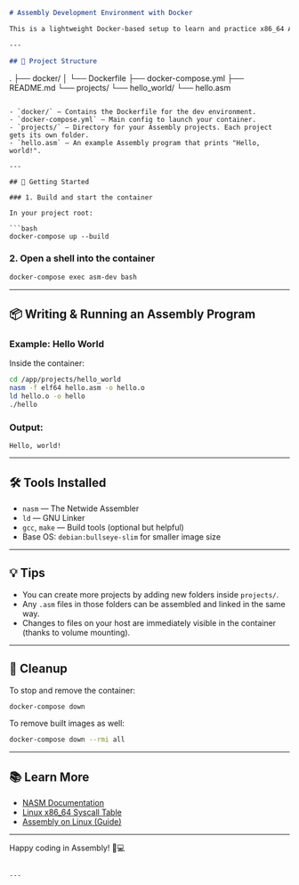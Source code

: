 
```markdown
# Assembly Development Environment with Docker

This is a lightweight Docker-based setup to learn and practice x86_64 Assembly on Linux using NASM and the LD linker.

---

## 📁 Project Structure

```
.
├── docker/
│   └── Dockerfile
├── docker-compose.yml
├── README.md
└── projects/
    └── hello_world/
        └── hello.asm
```

- `docker/` — Contains the Dockerfile for the dev environment.
- `docker-compose.yml` — Main config to launch your container.
- `projects/` — Directory for your Assembly projects. Each project gets its own folder.
- `hello.asm` — An example Assembly program that prints "Hello, world!".

---

## 🚀 Getting Started

### 1. Build and start the container

In your project root:

```bash
docker-compose up --build
```

### 2. Open a shell into the container

```bash
docker-compose exec asm-dev bash
```

---

## 📦 Writing & Running an Assembly Program

### Example: Hello World

Inside the container:

```bash
cd /app/projects/hello_world
nasm -f elf64 hello.asm -o hello.o
ld hello.o -o hello
./hello
```

### Output:

```
Hello, world!
```

---

## 🛠 Tools Installed

- `nasm` — The Netwide Assembler
- `ld` — GNU Linker
- `gcc`, `make` — Build tools (optional but helpful)
- Base OS: `debian:bullseye-slim` for smaller image size

---

## 💡 Tips

- You can create more projects by adding new folders inside `projects/`.
- Any `.asm` files in those folders can be assembled and linked in the same way.
- Changes to files on your host are immediately visible in the container (thanks to volume mounting).

---

## 🧹 Cleanup

To stop and remove the container:

```bash
docker-compose down
```

To remove built images as well:

```bash
docker-compose down --rmi all
```

---

## 📚 Learn More

- [NASM Documentation](https://www.nasm.us/doc/)
- [Linux x86_64 Syscall Table](https://blog.rchapman.org/posts/Linux_System_Call_Table_for_x86_64/)
- [Assembly on Linux (Guide)](https://asmtutor.com/)

---

Happy coding in Assembly! 🧠💻
```

---
